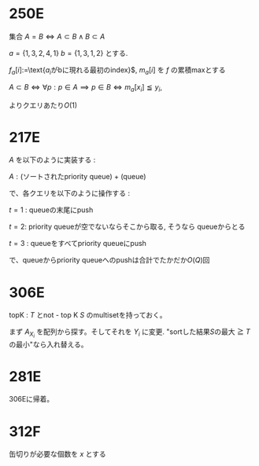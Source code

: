 
# 250E

集合 $A=B \iff A\subset B \land B\subset A$
 
$a = \{1,3,2,4,1\}$ $b=\{1,3,1,2\}$ とする. 

$f_a[i]:=$\text{$a_i$がbに現れる最初のindex}$, $m_a[i]$ を $f$ の累積maxとする

$A\subset B \iff \forall p : p\in A \implies p\in B \iff m_a[x_i]\leqq y_i$, 

よりクエリあたり$O(1)$ 

# 217E 

$A$ を以下のように実装する : 

$A : \text{(ソートされたpriority queue) + (queue)}$

で、各クエリを以下のように操作する :

$t=1$ : queueの末尾にpush

$t=2$: priority queueが空でないならそこから取る, そうなら queueからとる

$t=3$ : queueをすべてpriority queueにpush

で、queueからpriority queueへのpushは合計でたかだか$O(Q)$回

# 306E

topK : $T$ とnot - top K $S$ のmultisetを持っておく。

まず $A_{X_i}$ を配列から探す。そしてそれを $Y_i$ に変更. "sortした結果$S$の最大 $\geqq$ $T$の最小"なら入れ替える。

# 281E

306Eに帰着。

# 312F

缶切りが必要な個数を $x$ とする